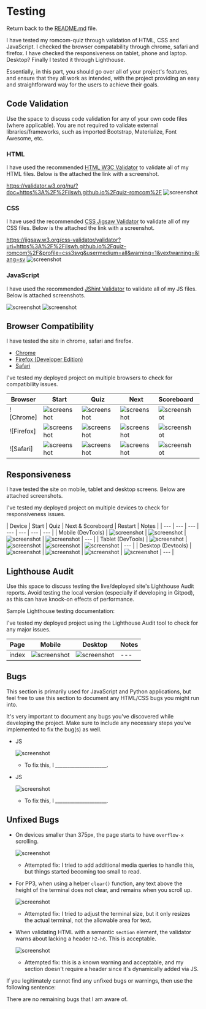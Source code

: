 # Testing

Return back to the [README.md](README.md) file.

I have tested my romcom-quiz through validation of HTML, CSS and JavaScript.
I checked the  browser compatability through chrome, safari and firefox.
I have checked the responsiveness on tablet, phone and laptop. Desktop?
Finally I tested it through Lighthouse.

Essentially, in this part, you should go over all of your project's features, and ensure that they all work as intended,
with the project providing an easy and straightforward way for the users to achieve their goals.

## Code Validation

Use the space to discuss code validation for any of your own code files (where applicable).
You are not required to validate external libraries/frameworks, such as imported Bootstrap, Materialize, Font Awesome, etc.

### HTML

I have used the recommended [HTML W3C Validator](https://validator.w3.org) to validate all of my HTML files. Below is the attached the link with a screenshot.

https://validator.w3.org/nu/?doc=https%3A%2F%2Filswh.github.io%2Fquiz-romcom%2F
![screenshot](documentation/html-validation.png)

### CSS

I have used the recommended [CSS Jigsaw Validator](https://jigsaw.w3.org/css-validator) to validate all of my CSS files. Below is the attached the link with a screenshot.

 https://jigsaw.w3.org/css-validator/validator?uri=https%3A%2F%2Filswh.github.io%2Fquiz-romcom%2F&profile=css3svg&usermedium=all&warning=1&vextwarning=&lang=sv
![screenshot](documentation/css-validation.png)

### JavaScript

I have used the recommended [JShint Validator](https://jshint.com) to validate all of my JS files.
Below is attached screenshots.

![screenshot](documentation/javascript-validation-script.png)
![screenshot](documentation/javascript-validation-questions.png)

## Browser Compatibility

I have tested the site in chrome, safari and firefox.

- [Chrome](https://www.google.com/chrome)
- [Firefox (Developer Edition)](https://www.mozilla.org/firefox/developer)
- [Safari](https://support.apple.com/downloads/safari)

I've tested my deployed project on multiple browsers to check for compatibility issues.

| Browser | Start | Quiz | Next | Scoreboard | Restart |
| --- | --- | --- | --- | --- | --- |
| ![Chrome] | ![screenshot](documentation/chrome-start.png) | ![screenshot](documentation/chrome-quiz.png) | ![screenshot](documentation/chrome-next.png) | ![screenshot](documentation/chrome-scoreboard.png) | ![screenshot](documentation/chrome-restart.png) |
| ![Firefox] | ![screenshot](documentation/firefox-start.png) | ![screenshot](documentation/firefox-quiz.png) | ![screenshot](documentation/firefox-next.png) | ![screenshot](documentation/firefox-scoreboard.png) | ![screenshot](documentation/firefox-restart.png) |
| ![Safari] | ![screenshot](documentation/safari-start.png) | ![screenshot](documentation/safari-quiz.png) | ![screenshot](documentation/safari-next.png) | ![screenshot](documentation/safari-scoreboard.png) | ![screenshot](documentation/safari-restart.png) |

## Responsiveness

I have tested the site on mobile, tablet and desktop screens. Below are attached screenshots.

I've tested my deployed project on multiple devices to check for responsiveness issues.

| Device | Start | Quiz | Next & Scoreboard | Restart | Notes |
| --- | --- | --- | --- | --- | --- | --- |
| Mobile (DevTools) | ![screenshot](documentation/iphone-start.png) | ![screenshot](documentation/iphone-quiz.png) | ![screenshot](documentation/iphone-next.png) | ![screenshot](documentation/iphone-restart.png) | --- |
| Tablet (DevTools) | ![screenshot](documentation/ipad-start.png) | ![screenshot](documentation/ipad-quiz.png) | ![screenshot](documentation/ipad-next.png) | ![screenshot](documentation/ipad-restart.png) | --- |
| Desktop (Devtools) | ![screenshot](documentation/desktop-start.png) | ![screenshot](documentation/desktop-quiz.png) | ![screenshot](documentation/desktop-next.png) | ![screenshot](documentation/desktop-restart.png) | --- |

## Lighthouse Audit

Use this space to discuss testing the live/deployed site's Lighthouse Audit reports.
Avoid testing the local version (especially if developing in Gitpod), as this can have knock-on effects of performance.

Sample Lighthouse testing documentation:

I've tested my deployed project using the Lighthouse Audit tool to check for any major issues.

| Page | Mobile | Desktop | Notes |
| --- | --- | --- | --- |
| index | ![screenshot](documentation/lighthouse-mobile.png) | ![screenshot](documentation/lighthouse-desktop.png) | --- |

## Bugs

This section is primarily used for JavaScript and Python applications,
but feel free to use this section to document any HTML/CSS bugs you might run into.

It's very important to document any bugs you've discovered while developing the project.
Make sure to include any necessary steps you've implemented to fix the bug(s) as well.

- JS 

    ![screenshot](documentation/bug01.png)

    - To fix this, I _____________________.

- JS 

    ![screenshot](documentation/bug02.png)

    - To fix this, I _____________________.

## Unfixed Bugs

- On devices smaller than 375px, the page starts to have `overflow-x` scrolling.

    ![screenshot](documentation/unfixed-bug01.png)

    - Attempted fix: I tried to add additional media queries to handle this, but things started becoming too small to read.

- For PP3, when using a helper `clear()` function, any text above the height of the terminal does not clear, and remains when you scroll up.

    ![screenshot](documentation/unfixed-bug02.png)

    - Attempted fix: I tried to adjust the terminal size, but it only resizes the actual terminal, not the allowable area for text.

- When validating HTML with a semantic `section` element, the validator warns about lacking a header `h2-h6`. This is acceptable.

    ![screenshot](documentation/unfixed-bug03.png)

    - Attempted fix: this is a known warning and acceptable, and my section doesn't require a header since it's dynamically added via JS.

If you legitimately cannot find any unfixed bugs or warnings, then use the following sentence:

There are no remaining bugs that I am aware of.

